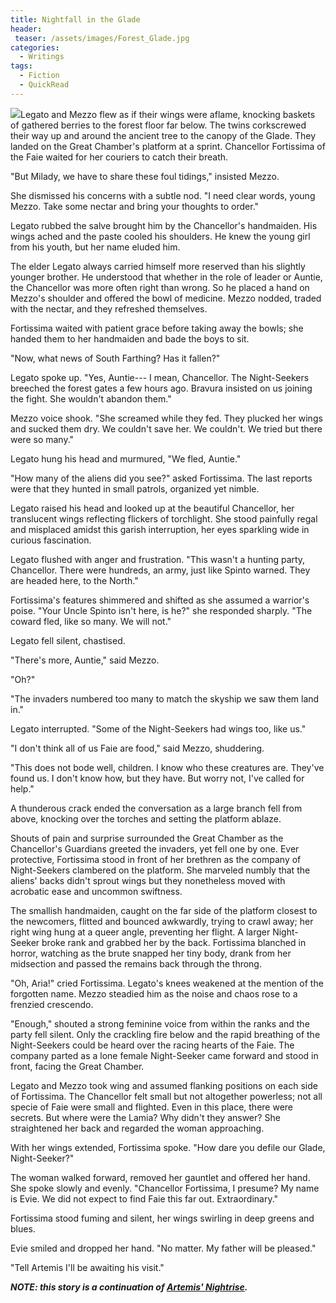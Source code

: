 ```yaml
---
title: Nightfall in the Glade
header:
 teaser: /assets/images/Forest_Glade.jpg
categories:
  - Writings
tags:
  - Fiction
  - QuickRead
---
```

<img src="https://douglangille.github.io/assets/images/Forest_Glade.jpg">Legato and Mezzo flew as if their wings were aflame, knocking baskets of gathered berries to the forest floor far below. The twins corkscrewed their way up and around the ancient tree to the canopy of the Glade. They landed on the Great Chamber's platform at a sprint. Chancellor Fortissima of the Faie waited for her couriers to catch their breath.

"But Milady, we have to share these foul tidings," insisted Mezzo.

She dismissed his concerns with a subtle nod. "I need clear words, young Mezzo. Take some nectar and bring your thoughts to order."

Legato rubbed the salve brought him by the Chancellor's handmaiden. His wings ached and the paste cooled his shoulders. He knew the young girl from his youth, but her name eluded him.

The elder Legato always carried himself more reserved than his slightly younger brother. He understood that whether in the role of leader or Auntie, the Chancellor was more often right than wrong. So he placed a hand on Mezzo's shoulder and offered the bowl of medicine. Mezzo nodded, traded with the nectar, and they refreshed themselves.

Fortissima waited with patient grace before taking away the bowls; she handed them to her handmaiden and bade the boys to sit.

"Now, what news of South Farthing? Has it fallen?"

Legato spoke up. "Yes, Auntie--- I mean, Chancellor. The Night-Seekers breeched the forest gates a few hours ago. Bravura insisted on us joining the fight. She wouldn't abandon them."

Mezzo voice shook. "She screamed while they fed. They plucked her wings and sucked them dry. We couldn't save her. We couldn't. We tried but there were so many."

Legato hung his head and murmured, "We fled, Auntie."

"How many of the aliens did you see?" asked Fortissima. The last reports were that they hunted in small patrols, organized yet nimble.

Legato raised his head and looked up at the beautiful Chancellor, her translucent wings reflecting flickers of torchlight. She stood painfully regal and misplaced amidst this garish interruption, her eyes sparkling wide in curious fascination.

Legato flushed with anger and frustration. "This wasn't a hunting party, Chancellor. There were hundreds, an army, just like Spinto warned. They are headed here, to the North."

Fortissima's features shimmered and shifted as she assumed a warrior's poise. "Your Uncle Spinto isn't here, is he?" she responded sharply. "The coward fled, like so many. We will not."

Legato fell silent, chastised.

"There's more, Auntie," said Mezzo.

"Oh?"

"The invaders numbered too many to match the skyship we saw them land in."

Legato interrupted. "Some of the Night-Seekers had wings too, like us."

"I don't think all of us Faie are food," said Mezzo, shuddering.

"This does not bode well, children. I know who these creatures are. They've found us. I don't know how, but they have. But worry not, I've called for help."

A thunderous crack ended the conversation as a large branch fell from above, knocking over the torches and setting the platform ablaze.

Shouts of pain and surprise surrounded the Great Chamber as the Chancellor's Guardians greeted the invaders, yet fell one by one. Ever protective, Fortissima stood in front of her brethren as the company of Night-Seekers clambered on the platform. She marveled numbly that the aliens' backs didn't sprout wings but they nonetheless moved with acrobatic ease and uncommon swiftness.

The smallish handmaiden, caught on the far side of the platform closest to the newcomers, flitted and bounced awkwardly, trying to crawl away; her right wing hung at a queer angle, preventing her flight. A larger Night-Seeker broke rank and grabbed her by the back. Fortissima blanched in horror, watching as the brute snapped her tiny body, drank from her midsection and passed the remains back through the throng.

"Oh, Aria!" cried Fortissima. Legato's knees weakened at the mention of the forgotten name. Mezzo steadied him as the noise and chaos rose to a frenzied crescendo.

"Enough," shouted a strong feminine voice from within the ranks and the party fell silent. Only the crackling fire below and the rapid breathing of the Night-Seekers could be heard over the racing hearts of the Faie. The company parted as a lone female Night-Seeker came forward and stood in front, facing the Great Chamber.

Legato and Mezzo took wing and assumed flanking positions on each side of Fortissima. The Chancellor felt small but not altogether powerless; not all specie of Faie were small and flighted. Even in this place, there were secrets. But where were the Lamia? Why didn't they answer? She straightened her back and regarded the woman approaching.

With her wings extended, Fortissima spoke. "How dare you defile our Glade, Night-Seeker?"

The woman walked forward, removed her gauntlet and offered her hand. She spoke slowly and evenly. "Chancellor Fortissima, I presume? My name is Evie. We did not expect to find Faie this far out. Extraordinary."

Fortissima stood fuming and silent, her wings swirling in deep greens and blues.

Evie smiled and dropped her hand. "No matter. My father will be pleased."

"Tell Artemis I'll be awaiting his visit."

***NOTE: this story is a continuation of <a href="/artemis-nightrise">Artemis' Nightrise</a>.***